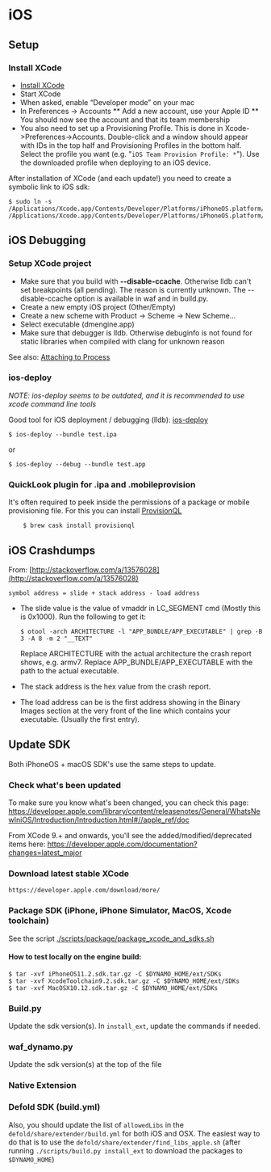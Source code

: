 # iOS

## Setup

### Install XCode
* [Install XCode](./README_BUILD.md#xcode)
* Start XCode
* When asked, enable “Developer mode” on your mac
* In Preferences -> Accounts
    ** Add a new account, use your Apple ID
    ** You should now see the account and that its team membership
* You also need to set up a Provisioning Profile. This is done in Xcode->Preferences->Accounts. Double-click and a window should appear with IDs in the top half and Provisioning Profiles in the bottom half. Select the profile you want (e.g. "`iOS Team Provision Profile: *`"). Use the downloaded profile when deploying to an iOS device.

After installation of XCode (and each update!) you need to create a symbolic link to iOS sdk:

    $ sudo ln -s /Applications/Xcode.app/Contents/Developer/Platforms/iPhoneOS.platform/Developer/SDKs/iPhoneOS.sdk /Applications/Xcode.app/Contents/Developer/Platforms/iPhoneOS.platform/Developer/SDKs/iPhoneOS10.3.sdk



## iOS Debugging

### Setup XCode project

* Make sure that you build with **--disable-ccache**. Otherwise lldb can't set breakpoints (all pending). The reason is currently unknown. The --disable-ccache option is available in waf and in build.py.
* Create a new empty iOS project (Other/Empty)
* Create a new scheme with Product -> Scheme -> New Scheme...
* Select executable (dmengine.app)
* Make sure that debugger is lldb. Otherwise debuginfo is not found for static libraries when compiled with clang for unknown reason

See also: [Attaching to Process](http://stackoverflow.com/questions/9721830/attach-debugger-to-ios-app-after-launch)


### ios-deploy

*NOTE: ios-deploy seems to be outdated, and it is recommended to use xcode command line tools*

Good tool for iOS deployment / debugging (lldb): [ios-deploy](https://github.com/phonegap/ios-deploy)

    $ ios-deploy --bundle test.ipa

or

	$ ios-deploy --debug --bundle test.app

### QuickLook plugin for .ipa and .mobileprovision

It's often required to peek inside the permissions of a package or mobile provisioning file.
For this you can install [ProvisionQL](https://github.com/ealeksandrov/ProvisionQL)

        $ brew cask install provisionql

## iOS Crashdumps

From: [http://stackoverflow.com/a/13576028](http://stackoverflow.com/a/13576028)

    symbol address = slide + stack address - load address

* The slide value is the value of vmaddr in LC_SEGMENT cmd (Mostly this is 0x1000). Run the following to get it:

    `$ otool -arch ARCHITECTURE -l "APP_BUNDLE/APP_EXECUTABLE" | grep -B 3 -A 8 -m 2 "__TEXT"`

    Replace ARCHITECTURE with the actual architecture the crash report shows, e.g. armv7. Replace APP_BUNDLE/APP_EXECUTABLE with the path to the actual executable.

* The stack address is the hex value from the crash report.

* The load address can be is the first address showing in the Binary Images section at the very front of the line which contains your executable. (Usually the first entry).


## Update SDK

Both iPhoneOS + macOS SDK's use the same steps to update.

### Check what's been updated

To make sure you know what's been changed, you can check this page: https://developer.apple.com/library/content/releasenotes/General/WhatsNewIniOS/Introduction/Introduction.html#//apple_ref/doc

From XCode 9.+ and onwards, you'll see the added/modified/deprecated items here: https://developer.apple.com/documentation?changes=latest_major

### Download latest stable XCode

    https://developer.apple.com/download/more/

### Package SDK (iPhone, iPhone Simulator, MacOS, Xcode toolchain)

See the script [./scripts/package/package_xcode_and_sdks.sh](./scripts/package/package_xcode_and_sdks.sh)

#### How to test locally on the engine build:

    $ tar -xvf iPhoneOS11.2.sdk.tar.gz -C $DYNAMO_HOME/ext/SDKs
    $ tar -xvf XcodeToolchain9.2.sdk.tar.gz -C $DYNAMO_HOME/ext/SDKs
    $ tar -xvf MacOSX10.12.sdk.tar.gz -C $DYNAMO_HOME/ext/SDKs

### Build.py

Update the sdk version(s).
In ```install_ext```, update the commands if needed.

### waf_dynamo.py

Update the sdk version(s) at the top of the file

### Native Extension

### Defold SDK (build.yml)

Also, you should update the list of `allowedLibs` in the `defold/share/extender/build.yml` for both iOS and OSX. The easiest way to do that is to use the `defold/share/extender/find_libs_apple.sh` (after running `./scripts/build.py install_ext` to download the packages to `$DYNAMO_HOME`)

